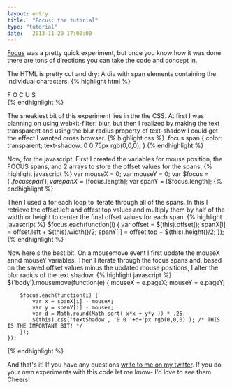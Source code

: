 ```yaml
---
layout: entry
title:  "Focus: the tutorial"
type: "tutorial"
date:   2013-11-20 17:00:00
---
```



<p class="first-paragraph">
<a href='/2013/10/19/focus.html'>Focus</a> was a pretty quick experiment, but once you know how it was done there are tons of directions you can take the code and concept in.</p>

The HTML is pretty cut and dry: A div with span elements containing the individual characters.
{% highlight html %}
	<div class="focus">
		<span>F</span>
		<span>O</span>
		<span>C</span>
		<span>U</span>
		<span>S</span>
	</div>
{% endhighlight %}

The sneakiest bit of this experiment lies in the the CSS. At first I was planning on using webkit-filter: blur, but then I realized by making the text transparent and using the blur radius property of text-shadow I could get the effect I wanted cross browser. 
{% highlight css %}
	.focus span {
		color: transparent;
		text-shadow: 0 0 75px rgb(0,0,0);
	}
{% endhighlight %}

Now, for the javascript. First I created the variables for mouse position, the FOCUS spans, and 2 arrays to store the offset values for the spans.
{% highlight javascript %}
    var mouseX = 0;
    var mouseY = 0;
    var $focus = $('.focus span');
	var spanX = [$focus.length];
	var spanY = [$focus.length];
{% endhighlight %}

Then I used a for each loop to iterate through all of the spans. In this I retrieve the offset.left and offest.top values and multiply them by half of the width or height to center the final offset values for each span.
{% highlight javascript %}
	$focus.each(function(i) {
		var offset = $(this).offset();
		spanX[i] = offset.left + $(this).width()/2;
		spanY[i] = offset.top + $(this).height()/2;
	}); 
{% endhighlight %}


Now here's the best bit. On a mousemove event I first update the mouseX annd mouseY variables. Then I iterate through the focus spans and, based on the saved offset values minus the updated mouse positions, I alter the blur radius of the text shadow.
{% highlight javascript %}
	$('body').mousemove(function(e) {
		mouseX = e.pageX;
	    mouseY = e.pageY;

		$focus.each(function(i) {
			var x = spanX[i] - mouseX;
			var y = spanY[i] - mouseY;
			var d = Math.round(Math.sqrt( x*x + y*y )) * .25;
			$(this).css('textShadow', '0 0 '+d+'px rgb(0,0,0)'); /* THIS IS THE IMPORTANT BIT! */
		}); 
	});
{% endhighlight %}

And that's it! If you have any questions <a href='http://twitter.com/duncangraham'>write to me on my twitter</a>. If you do your own experiments with this code let me know- I'd love to see them.
Cheers!
